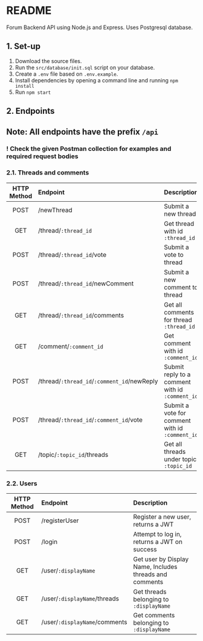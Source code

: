 # README

Forum Backend API using Node.js and Express.
Uses Postgresql database.

## 1. Set-up

1. Download the source files.
2. Run the `src/database/init.sql` script on your database.
3. Create a `.env` file based on `.env.example`.
4. Install dependencies by opening a command line and running `npm install`
5. Run `npm start`

## 2. Endpoints

## **Note: All endpoints have the prefix `/api`**

### **! Check the given Postman collection for examples and required request bodies**

### 2.1. Threads and comments

| HTTP Method | Endpoint                                    | Description                                     |
| :---------: | :------------------------------------------ | :---------------------------------------------- |
|    POST     | /newThread                                  | Submit a new thread                             |
|     GET     | /thread/`:thread_id`                        | Get thread with id `:thread_id`                 |
|    POST     | /thread/`:thread_id`/vote                   | Submit a vote to thread                         |
|    POST     | /thread/`:thread_id`/newComment             | Submit a new comment to thread                  |
|     GET     | /thread/`:thread_id`/comments               | Get all comments for thread `:thread_id`        |
|     GET     | /comment/`:comment_id`                      | Get comment with id `:comment_id`               |
|    POST     | /thread/`:thread_id`/`:comment_id`/newReply | Submit reply to a comment with id `:comment_id` |
|    POST     | /thread/`:thread_id`/`:comment_id`/vote     | Submit a vote for comment with id `:comment_id` |
|     GET     | /topic/`:topic_id`/threads                  | Get all threads under topic `:topic_id`         |

### 2.2. Users

| HTTP Method | Endpoint                      | Description                                             |
| :---------: | :---------------------------- | :------------------------------------------------------ |
|    POST     | /registerUser                 | Register a new user, returns a JWT                      |
|    POST     | /login                        | Attempt to log in, returns a JWT on success             |
|     GET     | /user/`:displayName`          | Get user by Display Name, Includes threads and comments |
|     GET     | /user/`:displayName`/threads  | Get threads belonging to `:displayName`                 |
|     GET     | /user/`:displayName`/comments | Get comments belonging to `:displayName`                |
